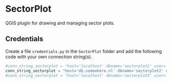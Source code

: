 # SectorPlot

QGIS plugin for drawing and managing sector plots.

## Credentials

Create a file `credentials.py` in the `SectorPlot` folder and add the following code with your own connection string(s).

```python
#conn_string_sectorplot = "host='localhost' dbname='sectorplot1' user='user1' password='secret1'"
conn_string_sectorplot = "host='db.somewhere.nl' dbname='sectorplot2' user='user2' password='secret2'"
#conn_string_sectorplot = "host='localhost' dbname='sectorplot3' user='user3' password='secret3'"
```

